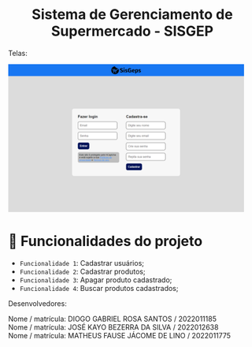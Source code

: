 <h1 align="center"> Sistema de Gerenciamento de Supermercado - SISGEP </h1>

Telas: <br>

<img src="/img/Login.png" height="300px"/>

# :hammer: Funcionalidades do projeto

- `Funcionalidade 1`: Cadastrar usuários;
- `Funcionalidade 2`: Cadastrar produtos;
- `Funcionalidade 3`: Apagar produto cadastrado;
- `Funcionalidade 4`: Buscar produtos cadastrados;

Desenvolvedores: <br>

Nome / matrícula: DIOGO GABRIEL ROSA SANTOS / 2022011185 <br>
Nome / matrícula: JOSÉ KAYO BEZERRA DA SILVA / 2022012638 <br>
Nome / matrícula: MATHEUS FAUSE JÁCOME DE LINO / 2022011775  
